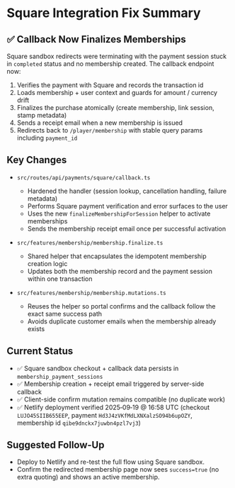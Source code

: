 # Square Integration Fix Summary

## ✅ Callback Now Finalizes Memberships

Square sandbox redirects were terminating with the payment session stuck in `completed` status and
no membership created. The callback endpoint now:

1. Verifies the payment with Square and records the transaction id
2. Loads membership + user context and guards for amount / currency drift
3. Finalizes the purchase atomically (create membership, link session, stamp metadata)
4. Sends a receipt email when a new membership is issued
5. Redirects back to `/player/membership` with stable query params including `payment_id`

## Key Changes

- `src/routes/api/payments/square/callback.ts`
  - Hardened the handler (session lookup, cancellation handling, failure metadata)
  - Performs Square payment verification and error surfaces to the user
  - Uses the new `finalizeMembershipForSession` helper to activate memberships
  - Sends the membership receipt email once per successful activation

- `src/features/membership/membership.finalize.ts`
  - Shared helper that encapsulates the idempotent membership creation logic
  - Updates both the membership record and the payment session within one transaction

- `src/features/membership/membership.mutations.ts`
  - Reuses the helper so portal confirms and the callback follow the exact same success path
  - Avoids duplicate customer emails when the membership already exists

## Current Status

- ✅ Square sandbox checkout + callback data persists in `membership_payment_sessions`
- ✅ Membership creation + receipt email triggered by server-side callback
- ✅ Client-side confirm mutation remains compatible (no duplicate work)
- ✅ Netlify deployment verified 2025‑09‑19 @ 16:58 UTC (checkout `LUJO45SIIB655EEP`, payment
  `Hd3J4zVKfMdLXNXalzSO94b6upOZY`, membership id `qibe9dnckx7juwbn4pzl7vj3`)

## Suggested Follow-Up

- Deploy to Netlify and re-test the full flow using Square sandbox.
- Confirm the redirected membership page now sees `success=true` (no extra quoting) and shows an
  active membership.
